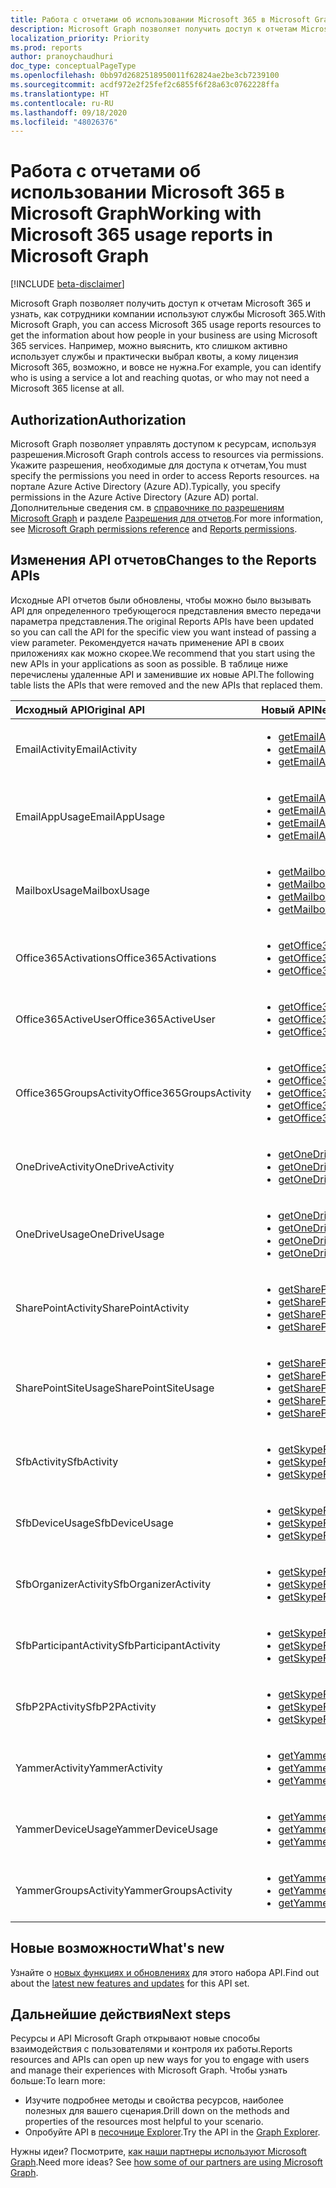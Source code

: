 ```yaml
---
title: Работа с отчетами об использовании Microsoft 365 в Microsoft Graph
description: Microsoft Graph позволяет получить доступ к отчетам Microsoft 365 и узнать, как сотрудники компании используют службы Microsoft 365. Например, можно выяснить, кто слишком активно использует службы и практически выбрал квоты, а кому лицензия Microsoft 365, возможно, и вовсе не нужна.
localization_priority: Priority
ms.prod: reports
author: pranoychaudhuri
doc_type: conceptualPageType
ms.openlocfilehash: 0bb97d2682518950011f62824ae2be3cb7239100
ms.sourcegitcommit: acdf972e2f25fef2c6855f6f28a63c0762228ffa
ms.translationtype: HT
ms.contentlocale: ru-RU
ms.lasthandoff: 09/18/2020
ms.locfileid: "48026376"
---
```

# <a name="working-with-microsoft-365-usage-reports-in-microsoft-graph"></a><span data-ttu-id="1f52e-104">Работа с отчетами об использовании Microsoft 365 в Microsoft Graph</span><span class="sxs-lookup"><span data-stu-id="1f52e-104">Working with Microsoft 365 usage reports in Microsoft Graph</span></span>

[!INCLUDE [beta-disclaimer](../../includes/beta-disclaimer.md)]

<span data-ttu-id="1f52e-105">Microsoft Graph позволяет получить доступ к отчетам Microsoft 365 и узнать, как сотрудники компании используют службы Microsoft 365.</span><span class="sxs-lookup"><span data-stu-id="1f52e-105">With Microsoft Graph, you can access Microsoft 365 usage reports resources to get the information about how people in your business are using Microsoft 365 services.</span></span> <span data-ttu-id="1f52e-106">Например, можно выяснить, кто слишком активно использует службы и практически выбрал квоты, а кому лицензия Microsoft 365, возможно, и вовсе не нужна.</span><span class="sxs-lookup"><span data-stu-id="1f52e-106">For example, you can identify who is using a service a lot and reaching quotas, or who may not need a Microsoft 365 license at all.</span></span>

## <a name="authorization"></a><span data-ttu-id="1f52e-107">Authorization</span><span class="sxs-lookup"><span data-stu-id="1f52e-107">Authorization</span></span>

<span data-ttu-id="1f52e-108">Microsoft Graph позволяет управлять доступом к ресурсам, используя разрешения.</span><span class="sxs-lookup"><span data-stu-id="1f52e-108">Microsoft Graph controls access to resources via permissions.</span></span> <span data-ttu-id="1f52e-109">Укажите разрешения, необходимые для доступа к отчетам,</span><span class="sxs-lookup"><span data-stu-id="1f52e-109">You must specify the permissions you need in order to access Reports resources.</span></span> <span data-ttu-id="1f52e-110">на портале Azure Active Directory (Azure AD).</span><span class="sxs-lookup"><span data-stu-id="1f52e-110">Typically, you specify permissions in the Azure Active Directory (Azure AD) portal.</span></span> <span data-ttu-id="1f52e-111">Дополнительные сведения см. в [справочнике по разрешениям Microsoft Graph](/graph/permissions-reference) и разделе [Разрешения для отчетов](/graph/permissions-reference#reports-permissions).</span><span class="sxs-lookup"><span data-stu-id="1f52e-111">For more information, see [Microsoft Graph permissions reference](/graph/permissions-reference) and [Reports permissions](/graph/permissions-reference#reports-permissions).</span></span>

## <a name="changes-to-the-reports-apis"></a><span data-ttu-id="1f52e-112">Изменения API отчетов</span><span class="sxs-lookup"><span data-stu-id="1f52e-112">Changes to the Reports APIs</span></span>

<span data-ttu-id="1f52e-113">Исходные API отчетов были обновлены, чтобы можно было вызывать API для определенного требующегося представления вместо передачи параметра представления.</span><span class="sxs-lookup"><span data-stu-id="1f52e-113">The original Reports APIs have been updated so you can call the API for the specific view you want instead of passing a view parameter.</span></span> <span data-ttu-id="1f52e-114">Рекомендуется начать применение API в своих приложениях как можно скорее.</span><span class="sxs-lookup"><span data-stu-id="1f52e-114">We recommend that you start using the new APIs in your applications as soon as possible.</span></span> <span data-ttu-id="1f52e-115">В таблице ниже перечислены удаленные API и заменившие их новые API.</span><span class="sxs-lookup"><span data-stu-id="1f52e-115">The following table lists the APIs that were removed and the new APIs that replaced them.</span></span>

| <span data-ttu-id="1f52e-116">Исходный API</span><span class="sxs-lookup"><span data-stu-id="1f52e-116">Original API</span></span>            | <span data-ttu-id="1f52e-117">Новый API</span><span class="sxs-lookup"><span data-stu-id="1f52e-117">New API</span></span>                                  |
| :---------------------- | :--------------------------------------- |
| <span data-ttu-id="1f52e-118">EmailActivity</span><span class="sxs-lookup"><span data-stu-id="1f52e-118">EmailActivity</span></span>           | <ul><li><span data-ttu-id="1f52e-119">[getEmailActivityUserDetail](../api/reportroot-getemailactivityuserdetail.md);</span><span class="sxs-lookup"><span data-stu-id="1f52e-119">[getEmailActivityUserDetail](../api/reportroot-getemailactivityuserdetail.md)</span></span></li><li><span data-ttu-id="1f52e-120">[getEmailActivityCounts](../api/reportroot-getemailactivitycounts.md);</span><span class="sxs-lookup"><span data-stu-id="1f52e-120">[getEmailActivityCounts](../api/reportroot-getemailactivitycounts.md)</span></span></li><li><span data-ttu-id="1f52e-121">[getEmailActivityUserCounts](../api/reportroot-getemailactivityusercounts.md).</span><span class="sxs-lookup"><span data-stu-id="1f52e-121">[getEmailActivityUserCounts](../api/reportroot-getemailactivityusercounts.md)</span></span></li></ul> |
| <span data-ttu-id="1f52e-122">EmailAppUsage</span><span class="sxs-lookup"><span data-stu-id="1f52e-122">EmailAppUsage</span></span>           | <ul><li><span data-ttu-id="1f52e-123">[getEmailAppUsageUserDetail](../api/reportroot-getemailappusageuserdetail.md);</span><span class="sxs-lookup"><span data-stu-id="1f52e-123">[getEmailAppUsageUserDetail](../api/reportroot-getemailappusageuserdetail.md)</span></span></li><li><span data-ttu-id="1f52e-124">[getEmailAppUsageAppsUserCounts](../api/reportroot-getemailappusageappsusercounts.md);</span><span class="sxs-lookup"><span data-stu-id="1f52e-124">[getEmailAppUsageAppsUserCounts](../api/reportroot-getemailappusageappsusercounts.md)</span></span></li><li><span data-ttu-id="1f52e-125">[getEmailAppUsageUserCounts](../api/reportroot-getemailappusageusercounts.md);</span><span class="sxs-lookup"><span data-stu-id="1f52e-125">[getEmailAppUsageUserCounts](../api/reportroot-getemailappusageusercounts.md)</span></span></li><li><span data-ttu-id="1f52e-126">[getEmailAppUsageVersionsUserCounts](../api/reportroot-getemailappusageversionsusercounts.md).</span><span class="sxs-lookup"><span data-stu-id="1f52e-126">[getEmailAppUsageVersionsUserCounts](../api/reportroot-getemailappusageversionsusercounts.md)</span></span></li></ul> |
| <span data-ttu-id="1f52e-127">MailboxUsage</span><span class="sxs-lookup"><span data-stu-id="1f52e-127">MailboxUsage</span></span>            | <ul><li><span data-ttu-id="1f52e-128">[getMailboxUsageDetail](../api/reportroot-getmailboxusagedetail.md);</span><span class="sxs-lookup"><span data-stu-id="1f52e-128">[getMailboxUsageDetail](../api/reportroot-getmailboxusagedetail.md)</span></span></li><li><span data-ttu-id="1f52e-129">[getMailboxUsageMailboxCounts](../api/reportroot-getmailboxusagemailboxcounts.md);</span><span class="sxs-lookup"><span data-stu-id="1f52e-129">[getMailboxUsageMailboxCounts](../api/reportroot-getmailboxusagemailboxcounts.md)</span></span></li><li><span data-ttu-id="1f52e-130">[getMailboxUsageQuotaStatusMailboxCounts](../api/reportroot-getmailboxusagequotastatusmailboxcounts.md);</span><span class="sxs-lookup"><span data-stu-id="1f52e-130">[getMailboxUsageQuotaStatusMailboxCounts](../api/reportroot-getmailboxusagequotastatusmailboxcounts.md)</span></span></li><li><span data-ttu-id="1f52e-131">[getMailboxUsageStorage](../api/reportroot-getmailboxusagestorage.md).</span><span class="sxs-lookup"><span data-stu-id="1f52e-131">[getMailboxUsageStorage](../api/reportroot-getmailboxusagestorage.md)</span></span></li></ul> |
| <span data-ttu-id="1f52e-132">Office365Activations</span><span class="sxs-lookup"><span data-stu-id="1f52e-132">Office365Activations</span></span>    | <ul><li><span data-ttu-id="1f52e-133">[getOffice365ActivationsUserDetail](../api/reportroot-getoffice365activationsuserdetail.md);</span><span class="sxs-lookup"><span data-stu-id="1f52e-133">[getOffice365ActivationsUserDetail](../api/reportroot-getoffice365activationsuserdetail.md)</span></span></li><li><span data-ttu-id="1f52e-134">[getOffice365ActivationCounts](../api/reportroot-getoffice365activationcounts.md);</span><span class="sxs-lookup"><span data-stu-id="1f52e-134">[getOffice365ActivationCounts](../api/reportroot-getoffice365activationcounts.md)</span></span></li><li><span data-ttu-id="1f52e-135">[getOffice365ActivationsUserCounts](../api/reportroot-getoffice365activationsusercounts.md).</span><span class="sxs-lookup"><span data-stu-id="1f52e-135">[getOffice365ActivationsUserCounts](../api/reportroot-getoffice365activationsusercounts.md)</span></span></li></ul> |
| <span data-ttu-id="1f52e-136">Office365ActiveUser</span><span class="sxs-lookup"><span data-stu-id="1f52e-136">Office365ActiveUser</span></span>     | <ul><li><span data-ttu-id="1f52e-137">[getOffice365ActiveUserDetail](../api/reportroot-getoffice365activeuserdetail.md);</span><span class="sxs-lookup"><span data-stu-id="1f52e-137">[getOffice365ActiveUserDetail](../api/reportroot-getoffice365activeuserdetail.md)</span></span></li><li><span data-ttu-id="1f52e-138">[getOffice365ActiveUserCounts](../api/reportroot-getoffice365activeusercounts.md);</span><span class="sxs-lookup"><span data-stu-id="1f52e-138">[getOffice365ActiveUserCounts](../api/reportroot-getoffice365activeusercounts.md)</span></span></li><li><span data-ttu-id="1f52e-139">[getOffice365ServicesUserCounts](../api/reportroot-getoffice365servicesusercounts.md).</span><span class="sxs-lookup"><span data-stu-id="1f52e-139">[getOffice365ServicesUserCounts](../api/reportroot-getoffice365servicesusercounts.md)</span></span></li></ul> |
| <span data-ttu-id="1f52e-140">Office365GroupsActivity</span><span class="sxs-lookup"><span data-stu-id="1f52e-140">Office365GroupsActivity</span></span> | <ul><li><span data-ttu-id="1f52e-141">[getOffice365GroupsActivityDetail](../api/reportroot-getoffice365groupsactivitydetail.md);</span><span class="sxs-lookup"><span data-stu-id="1f52e-141">[getOffice365GroupsActivityDetail](../api/reportroot-getoffice365groupsactivitydetail.md)</span></span></li><li><span data-ttu-id="1f52e-142">[getOffice365GroupsActivityCounts](../api/reportroot-getoffice365groupsactivitycounts.md);</span><span class="sxs-lookup"><span data-stu-id="1f52e-142">[getOffice365GroupsActivityCounts](../api/reportroot-getoffice365groupsactivitycounts.md)</span></span></li><li><span data-ttu-id="1f52e-143">[getOffice365GroupsActivityGroupCounts](../api/reportroot-getoffice365groupsactivitygroupcounts.md);</span><span class="sxs-lookup"><span data-stu-id="1f52e-143">[getOffice365GroupsActivityGroupCounts](../api/reportroot-getoffice365groupsactivitygroupcounts.md)</span></span></li><li><span data-ttu-id="1f52e-144">[getOffice365GroupsActivityStorage](../api/reportroot-getoffice365groupsactivitystorage.md);</span><span class="sxs-lookup"><span data-stu-id="1f52e-144">[getOffice365GroupsActivityStorage](../api/reportroot-getoffice365groupsactivitystorage.md)</span></span></li><li><span data-ttu-id="1f52e-145">[getOffice365GroupsActivityFileCounts](../api/reportroot-getoffice365groupsactivityfilecounts.md).</span><span class="sxs-lookup"><span data-stu-id="1f52e-145">[getOffice365GroupsActivityFileCounts](../api/reportroot-getoffice365groupsactivityfilecounts.md)</span></span></li></ul> |
| <span data-ttu-id="1f52e-146">OneDriveActivity</span><span class="sxs-lookup"><span data-stu-id="1f52e-146">OneDriveActivity</span></span>        | <ul><li><span data-ttu-id="1f52e-147">[getOneDriveActivityUserDetail](../api/reportroot-getonedriveactivityuserdetail.md);</span><span class="sxs-lookup"><span data-stu-id="1f52e-147">[getOneDriveActivityUserDetail](../api/reportroot-getonedriveactivityuserdetail.md)</span></span></li><li><span data-ttu-id="1f52e-148">[getOneDriveActivityUserCounts](../api/reportroot-getonedriveactivityusercounts.md);</span><span class="sxs-lookup"><span data-stu-id="1f52e-148">[getOneDriveActivityUserCounts](../api/reportroot-getonedriveactivityusercounts.md)</span></span></li><li><span data-ttu-id="1f52e-149">[getOneDriveActivityFileCounts](../api/reportroot-getonedriveactivityfilecounts.md).</span><span class="sxs-lookup"><span data-stu-id="1f52e-149">[getOneDriveActivityFileCounts](../api/reportroot-getonedriveactivityfilecounts.md)</span></span></li></ul> |
| <span data-ttu-id="1f52e-150">OneDriveUsage</span><span class="sxs-lookup"><span data-stu-id="1f52e-150">OneDriveUsage</span></span>           | <ul><li><span data-ttu-id="1f52e-151">[getOneDriveUsageAccountDetail](../api/reportroot-getonedriveusageaccountdetail.md);</span><span class="sxs-lookup"><span data-stu-id="1f52e-151">[getOneDriveUsageAccountDetail](../api/reportroot-getonedriveusageaccountdetail.md)</span></span></li><li><span data-ttu-id="1f52e-152">[getOneDriveUsageAccountCounts](../api/reportroot-getonedriveusageaccountcounts.md);</span><span class="sxs-lookup"><span data-stu-id="1f52e-152">[getOneDriveUsageAccountCounts](../api/reportroot-getonedriveusageaccountcounts.md)</span></span></li><li><span data-ttu-id="1f52e-153">[getOneDriveUsageFileCounts](../api/reportroot-getonedriveusagefilecounts.md);</span><span class="sxs-lookup"><span data-stu-id="1f52e-153">[getOneDriveUsageFileCounts](../api/reportroot-getonedriveusagefilecounts.md)</span></span></li><li><span data-ttu-id="1f52e-154">[getOneDriveUsageStorage](../api/reportroot-getonedriveusagestorage.md).</span><span class="sxs-lookup"><span data-stu-id="1f52e-154">[getOneDriveUsageStorage](../api/reportroot-getonedriveusagestorage.md)</span></span></li></ul> |
| <span data-ttu-id="1f52e-155">SharePointActivity</span><span class="sxs-lookup"><span data-stu-id="1f52e-155">SharePointActivity</span></span>      | <ul><li><span data-ttu-id="1f52e-156">[getSharePointActivityUserDetail](../api/reportroot-getsharepointactivityuserdetail.md);</span><span class="sxs-lookup"><span data-stu-id="1f52e-156">[getSharePointActivityUserDetail](../api/reportroot-getsharepointactivityuserdetail.md)</span></span></li><li><span data-ttu-id="1f52e-157">[getSharePointActivityFileCounts](../api/reportroot-getsharepointactivityfilecounts.md);</span><span class="sxs-lookup"><span data-stu-id="1f52e-157">[getSharePointActivityFileCounts](../api/reportroot-getsharepointactivityfilecounts.md)</span></span></li><li><span data-ttu-id="1f52e-158">[getSharePointActivityUserCounts](../api/reportroot-getsharepointactivityusercounts.md);</span><span class="sxs-lookup"><span data-stu-id="1f52e-158">[getSharePointActivityUserCounts](../api/reportroot-getsharepointactivityusercounts.md)</span></span></li><li><span data-ttu-id="1f52e-159">[getSharePointActivityPages](../api/reportroot-getsharepointactivitypages.md).</span><span class="sxs-lookup"><span data-stu-id="1f52e-159">[getSharePointActivityPages](../api/reportroot-getsharepointactivitypages.md)</span></span></li></ul> |
| <span data-ttu-id="1f52e-160">SharePointSiteUsage</span><span class="sxs-lookup"><span data-stu-id="1f52e-160">SharePointSiteUsage</span></span>     | <ul><li><span data-ttu-id="1f52e-161">[getSharePointSiteUsageDetail](../api/reportroot-getsharepointsiteusagedetail.md);</span><span class="sxs-lookup"><span data-stu-id="1f52e-161">[getSharePointSiteUsageDetail](../api/reportroot-getsharepointsiteusagedetail.md)</span></span></li><li><span data-ttu-id="1f52e-162">[getSharePointSiteUsageFileCounts](../api/reportroot-getsharepointsiteusagefilecounts.md);</span><span class="sxs-lookup"><span data-stu-id="1f52e-162">[getSharePointSiteUsageFileCounts](../api/reportroot-getsharepointsiteusagefilecounts.md)</span></span></li><li><span data-ttu-id="1f52e-163">[getSharePointSiteUsageSiteCounts](../api/reportroot-getsharepointsiteusagesitecounts.md);</span><span class="sxs-lookup"><span data-stu-id="1f52e-163">[getSharePointSiteUsageSiteCounts](../api/reportroot-getsharepointsiteusagesitecounts.md)</span></span></li><li><span data-ttu-id="1f52e-164">[getSharePointSiteUsageStorage](../api/reportroot-getsharepointsiteusagestorage.md);</span><span class="sxs-lookup"><span data-stu-id="1f52e-164">[getSharePointSiteUsageStorage](../api/reportroot-getsharepointsiteusagestorage.md)</span></span></li><li><span data-ttu-id="1f52e-165">[getSharePointSiteUsagePages](../api/reportroot-getsharepointsiteusagepages.md).</span><span class="sxs-lookup"><span data-stu-id="1f52e-165">[getSharePointSiteUsagePages](../api/reportroot-getsharepointsiteusagepages.md)</span></span></li></ul> |
| <span data-ttu-id="1f52e-166">SfbActivity</span><span class="sxs-lookup"><span data-stu-id="1f52e-166">SfbActivity</span></span>             | <ul><li><span data-ttu-id="1f52e-167">[getSkypeForBusinessActivityUserDetail](../api/reportroot-getskypeforbusinessactivityuserdetail.md);</span><span class="sxs-lookup"><span data-stu-id="1f52e-167">[getSkypeForBusinessActivityUserDetail](../api/reportroot-getskypeforbusinessactivityuserdetail.md)</span></span></li><li><span data-ttu-id="1f52e-168">[getSkypeForBusinessActivityCounts](../api/reportroot-getskypeforbusinessactivitycounts.md);</span><span class="sxs-lookup"><span data-stu-id="1f52e-168">[getSkypeForBusinessActivityCounts](../api/reportroot-getskypeforbusinessactivitycounts.md)</span></span></li><li><span data-ttu-id="1f52e-169">[getSkypeForBusinessActivityUserCounts](../api/reportroot-getskypeforbusinessactivityusercounts.md).</span><span class="sxs-lookup"><span data-stu-id="1f52e-169">[getSkypeForBusinessActivityUserCounts](../api/reportroot-getskypeforbusinessactivityusercounts.md)</span></span></li></ul> |
| <span data-ttu-id="1f52e-170">SfbDeviceUsage</span><span class="sxs-lookup"><span data-stu-id="1f52e-170">SfbDeviceUsage</span></span>          | <ul><li><span data-ttu-id="1f52e-171">[getSkypeForBusinessDeviceUsageUserDetail](../api/reportroot-getskypeforbusinessdeviceusageuserdetail.md);</span><span class="sxs-lookup"><span data-stu-id="1f52e-171">[getSkypeForBusinessDeviceUsageUserDetail](../api/reportroot-getskypeforbusinessdeviceusageuserdetail.md)</span></span></li><li><span data-ttu-id="1f52e-172">[getSkypeForBusinessDeviceUsageDistributionUserCounts](../api/reportroot-getskypeforbusinessdeviceusagedistributionusercounts.md);</span><span class="sxs-lookup"><span data-stu-id="1f52e-172">[getSkypeForBusinessDeviceUsageDistributionUserCounts](../api/reportroot-getskypeforbusinessdeviceusagedistributionusercounts.md)</span></span></li><li><span data-ttu-id="1f52e-173">[getSkypeForBusinessDeviceUsageUserCounts](../api/reportroot-getskypeforbusinessdeviceusageusercounts.md).</span><span class="sxs-lookup"><span data-stu-id="1f52e-173">[getSkypeForBusinessDeviceUsageUserCounts](../api/reportroot-getskypeforbusinessdeviceusageusercounts.md)</span></span></li></ul> |
| <span data-ttu-id="1f52e-174">SfbOrganizerActivity</span><span class="sxs-lookup"><span data-stu-id="1f52e-174">SfbOrganizerActivity</span></span>    | <ul><li><span data-ttu-id="1f52e-175">[getSkypeForBusinessOrganizerActivityCounts](../api/reportroot-getskypeforbusinessorganizeractivitycounts.md);</span><span class="sxs-lookup"><span data-stu-id="1f52e-175">[getSkypeForBusinessOrganizerActivityCounts](../api/reportroot-getskypeforbusinessorganizeractivitycounts.md)</span></span></li><li><span data-ttu-id="1f52e-176">[getSkypeForBusinessOrganizerActivityUserCounts](../api/reportroot-getskypeforbusinessorganizeractivityusercounts.md);</span><span class="sxs-lookup"><span data-stu-id="1f52e-176">[getSkypeForBusinessOrganizerActivityUserCounts](../api/reportroot-getskypeforbusinessorganizeractivityusercounts.md)</span></span></li><li><span data-ttu-id="1f52e-177">[getSkypeForBusinessOrganizerActivityMinuteCounts](../api/reportroot-getskypeforbusinessorganizeractivityminutecounts.md).</span><span class="sxs-lookup"><span data-stu-id="1f52e-177">[getSkypeForBusinessOrganizerActivityMinuteCounts](../api/reportroot-getskypeforbusinessorganizeractivityminutecounts.md)</span></span></li></ul> |
| <span data-ttu-id="1f52e-178">SfbParticipantActivity</span><span class="sxs-lookup"><span data-stu-id="1f52e-178">SfbParticipantActivity</span></span>  | <ul><li><span data-ttu-id="1f52e-179">[getSkypeForBusinessParticipantActivityCounts](../api/reportroot-getskypeforbusinessparticipantactivitycounts.md);</span><span class="sxs-lookup"><span data-stu-id="1f52e-179">[getSkypeForBusinessParticipantActivityCounts](../api/reportroot-getskypeforbusinessparticipantactivitycounts.md)</span></span></li><li><span data-ttu-id="1f52e-180">[getSkypeForBusinessParticipantActivityUserCounts](../api/reportroot-getskypeforbusinessparticipantactivityusercounts.md);</span><span class="sxs-lookup"><span data-stu-id="1f52e-180">[getSkypeForBusinessParticipantActivityUserCounts](../api/reportroot-getskypeforbusinessparticipantactivityusercounts.md)</span></span></li><li><span data-ttu-id="1f52e-181">[getSkypeForBusinessParticipantActivityMinuteCounts](../api/reportroot-getskypeforbusinessparticipantactivityminutecounts.md).</span><span class="sxs-lookup"><span data-stu-id="1f52e-181">[getSkypeForBusinessParticipantActivityMinuteCounts](../api/reportroot-getskypeforbusinessparticipantactivityminutecounts.md)</span></span></li></ul> |
| <span data-ttu-id="1f52e-182">SfbP2PActivity</span><span class="sxs-lookup"><span data-stu-id="1f52e-182">SfbP2PActivity</span></span>          | <ul><li><span data-ttu-id="1f52e-183">[getSkypeForBusinessPeerToPeerActivityCounts](../api/reportroot-getskypeforbusinesspeertopeeractivitycounts.md);</span><span class="sxs-lookup"><span data-stu-id="1f52e-183">[getSkypeForBusinessPeerToPeerActivityCounts](../api/reportroot-getskypeforbusinesspeertopeeractivitycounts.md)</span></span></li><li><span data-ttu-id="1f52e-184">[getSkypeForBusinessPeerToPeerActivityUserCounts](../api/reportroot-getskypeforbusinesspeertopeeractivityusercounts.md);</span><span class="sxs-lookup"><span data-stu-id="1f52e-184">[getSkypeForBusinessPeerToPeerActivityUserCounts](../api/reportroot-getskypeforbusinesspeertopeeractivityusercounts.md)</span></span></li><li><span data-ttu-id="1f52e-185">[getSkypeForBusinessPeerToPeerActivityMinuteCounts](../api/reportroot-getskypeforbusinesspeertopeeractivityminutecounts.md).</span><span class="sxs-lookup"><span data-stu-id="1f52e-185">[getSkypeForBusinessPeerToPeerActivityMinuteCounts](../api/reportroot-getskypeforbusinesspeertopeeractivityminutecounts.md)</span></span></li></ul> |
| <span data-ttu-id="1f52e-186">YammerActivity</span><span class="sxs-lookup"><span data-stu-id="1f52e-186">YammerActivity</span></span>          | <ul><li><span data-ttu-id="1f52e-187">[getYammerActivityUserDetail](../api/reportroot-getyammeractivityuserdetail.md);</span><span class="sxs-lookup"><span data-stu-id="1f52e-187">[getYammerActivityUserDetail](../api/reportroot-getyammeractivityuserdetail.md)</span></span></li><li><span data-ttu-id="1f52e-188">[getYammerActivityCounts](../api/reportroot-getyammeractivitycounts.md);</span><span class="sxs-lookup"><span data-stu-id="1f52e-188">[getYammerActivityCounts](../api/reportroot-getyammeractivitycounts.md)</span></span></li><li><span data-ttu-id="1f52e-189">[getYammerActivityUserCounts](../api/reportroot-getyammeractivityusercounts.md).</span><span class="sxs-lookup"><span data-stu-id="1f52e-189">[getYammerActivityUserCounts](../api/reportroot-getyammeractivityusercounts.md)</span></span></li></ul> |
| <span data-ttu-id="1f52e-190">YammerDeviceUsage</span><span class="sxs-lookup"><span data-stu-id="1f52e-190">YammerDeviceUsage</span></span>       | <ul><li><span data-ttu-id="1f52e-191">[getYammerDeviceUsageUserDetail](../api/reportroot-getyammerdeviceusageuserdetail.md);</span><span class="sxs-lookup"><span data-stu-id="1f52e-191">[getYammerDeviceUsageUserDetail](../api/reportroot-getyammerdeviceusageuserdetail.md)</span></span></li><li><span data-ttu-id="1f52e-192">[getYammerDeviceUsageDistributionUserCounts](../api/reportroot-getyammerdeviceusagedistributionusercounts.md);</span><span class="sxs-lookup"><span data-stu-id="1f52e-192">[getYammerDeviceUsageDistributionUserCounts](../api/reportroot-getyammerdeviceusagedistributionusercounts.md)</span></span></li><li><span data-ttu-id="1f52e-193">[getYammerDeviceUsageUserCounts](../api/reportroot-getyammerdeviceusageusercounts.md).</span><span class="sxs-lookup"><span data-stu-id="1f52e-193">[getYammerDeviceUsageUserCounts](../api/reportroot-getyammerdeviceusageusercounts.md)</span></span></li></ul> |
| <span data-ttu-id="1f52e-194">YammerGroupsActivity</span><span class="sxs-lookup"><span data-stu-id="1f52e-194">YammerGroupsActivity</span></span>    | <ul><li><span data-ttu-id="1f52e-195">[getYammerGroupsActivityDetail](../api/reportroot-getyammergroupsactivitydetail.md);</span><span class="sxs-lookup"><span data-stu-id="1f52e-195">[getYammerGroupsActivityDetail](../api/reportroot-getyammergroupsactivitydetail.md)</span></span></li><li><span data-ttu-id="1f52e-196">[getYammerGroupsActivityGroupCounts](../api/reportroot-getyammergroupsactivitygroupcounts.md);</span><span class="sxs-lookup"><span data-stu-id="1f52e-196">[getYammerGroupsActivityGroupCounts](../api/reportroot-getyammergroupsactivitygroupcounts.md)</span></span></li><li><span data-ttu-id="1f52e-197">[getYammerGroupsActivityCounts](../api/reportroot-getyammergroupsactivitycounts.md).</span><span class="sxs-lookup"><span data-stu-id="1f52e-197">[getYammerGroupsActivityCounts](../api/reportroot-getyammergroupsactivitycounts.md)</span></span></li></ul> |

## <a name="whats-new"></a><span data-ttu-id="1f52e-198">Новые возможности</span><span class="sxs-lookup"><span data-stu-id="1f52e-198">What's new</span></span>
<span data-ttu-id="1f52e-199">Узнайте о [новых функциях и обновлениях](/graph/whats-new-overview) для этого набора API.</span><span class="sxs-lookup"><span data-stu-id="1f52e-199">Find out about the [latest new features and updates](/graph/whats-new-overview) for this API set.</span></span>

## <a name="next-steps"></a><span data-ttu-id="1f52e-200">Дальнейшие действия</span><span class="sxs-lookup"><span data-stu-id="1f52e-200">Next steps</span></span>

<span data-ttu-id="1f52e-201">Ресурсы и API Microsoft Graph открывают новые способы взаимодействия с пользователями и контроля их работы.</span><span class="sxs-lookup"><span data-stu-id="1f52e-201">Reports resources and APIs can open up new ways for you to engage with users and manage their experiences with Microsoft Graph.</span></span> <span data-ttu-id="1f52e-202">Чтобы узнать больше:</span><span class="sxs-lookup"><span data-stu-id="1f52e-202">To learn more:</span></span>

- <span data-ttu-id="1f52e-203">Изучите подробнее методы и свойства ресурсов, наиболее полезных для вашего сценария.</span><span class="sxs-lookup"><span data-stu-id="1f52e-203">Drill down on the methods and properties of the resources most helpful to your scenario.</span></span>
- <span data-ttu-id="1f52e-204">Опробуйте API в [песочнице Explorer](https://developer.microsoft.com/graph/graph-explorer).</span><span class="sxs-lookup"><span data-stu-id="1f52e-204">Try the API in the [Graph Explorer](https://developer.microsoft.com/graph/graph-explorer).</span></span>

<span data-ttu-id="1f52e-p106">Нужны идеи? Посмотрите, [как наши партнеры используют Microsoft Graph](https://developer.microsoft.com/graph/graph/examples#partners).</span><span class="sxs-lookup"><span data-stu-id="1f52e-p106">Need more ideas? See [how some of our partners are using Microsoft Graph](https://developer.microsoft.com/graph/graph/examples#partners).</span></span>


